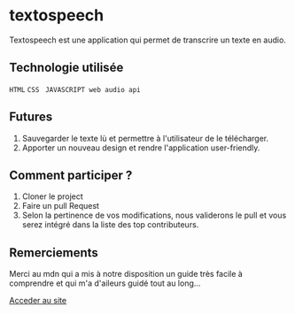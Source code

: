 # textospeech

Textospeech est une application qui permet de transcrire un texte en audio.

## Technologie utilisée

`HTML`
`CSS`
` JAVASCRIPT web audio api`

## Futures

1. Sauvegarder le texte lù et permettre à l'utilisateur de le télécharger.
2. Apporter un nouveau design et rendre l'application user-friendly.

## Comment participer ?

1. Cloner le project
2. Faire un pull Request
3. Selon la pertinence de vos modifications, nous validerons le pull et vous serez intégré dans la liste des top contributeurs.

## Remerciements

Merci au mdn qui a mis à notre disposition un guide très facile à comprendre et qui m'a d'aileurs guidé tout au long...

<a href="https://dereck22dev.github.io/textospeech/textToSpeech.html">Acceder au site</a>
